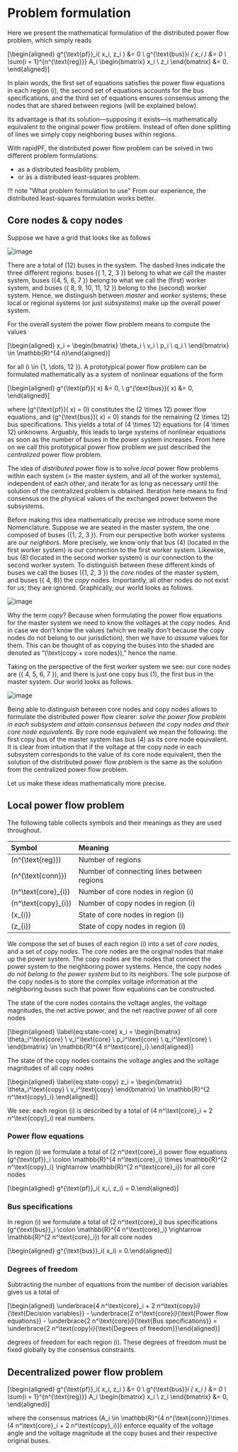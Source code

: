 # Problem formulation

Here we present the mathematical formulation of the distributed power
flow problem, which simply reads

\[\begin{aligned}
        g^{\text{pf}}_i( x_i, z_i ) &= 0 \\
        g^{\text{bus}}_i ( x_i ) &= 0 \\
        \sum_{i = 1}^{n^{\text{reg}}} A_i \begin{bmatrix}
            x_i \\
            z_i
        \end{bmatrix}
        &= 0.
    \end{aligned}\]

In plain words, the first set of equations satisfies the power flow
equations in each region \(i\), the second set of equations accounts for
the bus specifications, and the third set of equations ensures consensus
among the nodes that are shared between regions (will be explained
below).

Its advantage is that its solution—supposing it exists—is mathematically
equivalent to the original power flow problem. Instead of often done
splitting of lines we simply copy neighboring buses within regions.

With rapidPF, the distributed power flow problem can be solved in two different problem formulations:

- as a distributed feasibility problem,
- or as a distributed least-squares problem.

!!! note "What problem formulation to use"
    From our experience, the distributed least-squares formulation works better.


## Core nodes & copy nodes

Suppose we have a grid that looks like as follows

![image](visualization/original.png)

There are a total of \(12\) buses in the system. The dashed lines
indicate the three different regions: buses \(\{ 1, 2, 3 \}\) belong to
what we call the master system, buses \(\{4, 5, 6, 7 \}\) belong to what
we call the (first) worker system, and buses \(\{ 8, 9, 10, 11, 12 \}\)
belong to the (second) worker system. Hence, we distinguish between
*master* and *worker* systems; these local or regional systems (or just
*subsystems*) make up the overall power system.

For the overall system the power flow problem means to compute the
values

\[\begin{aligned}
    x_i = \begin{bmatrix}
        \theta_i \\
        v_i \\
        p_i \\
        q_i \\
    \end{bmatrix}
    \in \mathbb{R}^{4 n}\end{aligned}\]

for all \(i \in \{1, \dots, 12 \}\). A prototypical power flow problem
can be formulated mathematically as a system of nonlinear equations of
the form

\[\begin{aligned}
        g^{\text{pf}}( x) &= 0, \\
        g^{\text{bus}}( x) &= 0,
    \end{aligned}\]

where \(g^{\text{pf}}( x) = 0\) constitutes the \(2 \times 12\) power
flow equations, and \(g^{\text{bus}}( x) = 0\) stands for the remaining
\(2 \times 12\) bus specifications. This yields a total of
\(4 \times 12\) equations for \(4 \times 12\) unknowns. Arguably, this
leads to large systems of nonlinear equations as soon as the number of
buses in the power system increases. From here on we call this
prototypical power flow problem we just described the *centralized*
power flow problem.

The idea of *distributed* power flow is to solve *local* power flow
problems within each system (= the master system, and all of the worker
systems), independent of each other, and iterate for as long as
necessary until the solution of the centralized problem is obtained.
Iteration here means to find consensus on the physical values of the
exchanged power between the subsystems.

Before making this idea mathematically precise we introduce some more
Nomenclature. Suppose we are seated in the master system, the one
composed of buses \(\{1, 2, 3 \}\). From our perspective both worker
systems are our *neighbors*. More precisely, we know only that bus \(4\)
(located in the first worker system) is our connection to the first worker
system. Likewise, bus \(8\) (located in the second worker system) is our
connection to the second worker system. To distinguish between these
different kinds of buses we call the buses \(\{1, 2, 3 \}\) the *core*
nodes of the master system, and buses \(\{ 4, 8\}\) the *copy* nodes.
Importantly, all other nodes do not exist for us; they are ignored.
Graphically, our world looks as follows.

![image](visualization/version_1.png)

Why the term *copy*? Because when formulating the power flow equations
for the master system we need to know the voltages at the *copy* nodes.
And in case we don’t know the values (which we really don’t because the
copy nodes do not belong to our jurisdiction), then we have to *assume*
values for them. This can be thought of as copying the buses into the
shaded are denoted as “\(\text{copy + core nodes}\),” hence the name.

Taking on the perspective of the first worker system we see: our core
nodes are \(\{ 4, 5, 6, 7 \}\), and there is just one copy bus \(1\),
the first bus in the master system. Our world looks as follows.

![image](visualization/version_2.png)

Being able to distinguish between core nodes and copy nodes allows to
formulate the distributed power flow clearer: *solve the power flow
problem in each subsystem and attain consensus between the copy nodes
and their core node equivalents.* By core node equivalent we mean the
following: the first copy bus of the master system has bus \(4\) as its
core node equivalent. It is clear from intuition that if the voltage at
the copy node in each subsystem corresponds to the value of its core
node equivalent, then the solution of the distributed power flow problem
is the same as the solution from the centralized power flow problem.

Let us make these ideas mathematically more precise.

## Local power flow problem

The following table collects symbols and their meanings as they are used
throughout.

| Symbol                | Meaning                                    |
| :-------------------- | :----------------------------------------- |
| \(n^{\text{reg}}\)    | Number of regions                          |
| \(n^{\text{conn}}\)   | Number of connecting lines between regions |
| \(n^\text{core}_{i}\) | Number of core nodes in region \(i\)       |
| \(n^\text{copy}_{i}\) | Number of copy nodes in region \(i\)       |
| \(x_{i}\)             | State of core nodes in region \(i\)        |
| \(z_{i}\)             | State of copy nodes in region \(i\)        |

We compose the set of buses of each region \(i\) into a set of *core
nodes*, and a set of *copy nodes*. The core nodes are the original nodes
that make up the power system. The copy nodes are the nodes that connect
the power system to the neighboring power systems. Hence, the copy nodes
*do not belong to the power system* but to its neighbors. The sole
purpose of the copy nodes is to store the complex voltage information at
the neighboring buses such that power flow equations can be constructed.

The state of the core nodes contains the voltage angles, the voltage
magnitudes, the net active power, and the net reactive power of all core
nodes

\[\begin{aligned}
    \label{eq:state-core}
    x_i = \begin{bmatrix}
        \theta_i^\text{core} \\
        v_i^\text{core} \\
        p_i^\text{core} \\
        q_i^\text{core} \\
    \end{bmatrix}
    \in \mathbb{R}^{4 n^\text{core}_i}.\end{aligned}\]

The state of the copy nodes contains the voltage angles and the voltage
magnitudes of all copy nodes

\[\begin{aligned}
    \label{eq:state-copy}
    z_i = \begin{bmatrix}
        \theta_i^\text{copy} \\
        v_i^\text{copy}
    \end{bmatrix}
    \in \mathbb{R}^{2 n^\text{copy}_i}.\end{aligned}\]

We see: each region \(i\) is described by a total of
\(4 n^\text{core}_i + 2 n^\text{copy}_i\) real numbers.

### Power flow equations

In region \(i\) we formulate a total of \(2 n^\text{core}_i\) power flow
equations
\(g^{\text{pf}}_i \colon \mathbb{R}^{4 n^\text{core}_i} \times \mathbb{R}^{2 n^\text{copy}_i} \rightarrow \mathbb{R}^{2 n^\text{core}_i}\)
for all core nodes

\[\begin{aligned}
    g^{\text{pf}}_i( x_i, z_i) = 0.\end{aligned}\]

### Bus specifications

In region \(i\) we formulate a total of \(2 n^\text{core}_i\) bus
specifications
\(g^{\text{bus}}_i \colon \mathbb{R}^{4 n^\text{core}_i} \rightarrow \mathbb{R}^{2 n^\text{core}_i}\)
for all core nodes

\[\begin{aligned}
    g^{\text{bus}}_i( x_i) = 0.\end{aligned}\]

### Degrees of freedom

Subtracting the number of equations from the number of decision
variables gives us a total of

\[\begin{aligned}
    \underbrace{4 n^\text{core}_i + 2 n^\text{copy}_i}_{\text{Decision variables}} - \underbrace{2 n^\text{core}_i}_{\text{Power flow equations}} - \underbrace{2 n^\text{core}_i}_{\text{Bus specifications}} = \underbrace{2 n^\text{copy}_i}_{\text{Degrees of freedom}}\end{aligned}\]

degrees of freedom for each region \(i\). These degrees of freedom must
be fixed globally by the consensus constraints.

## Decentralized power flow problem

\[\begin{aligned}
        g^{\text{pf}}_i( x_i, z_i ) &= 0 \\
        g^{\text{bus}}_i ( x_i ) &= 0 \\
        \sum_{i = 1}^{n^{\text{reg}}} A_i \begin{bmatrix}
            x_i \\
            z_i
        \end{bmatrix}
        &= 0,
    \end{aligned}\]

where the consensus matrices
\(A_i \in \mathbb{R}^{4 n^{\text{conn}}\times (4 n^\text{core}_i + 2 n^\text{copy}_i)}\)
enforce equality of the voltage angle and the voltage magnitude at the
copy buses and their respective original buses.
